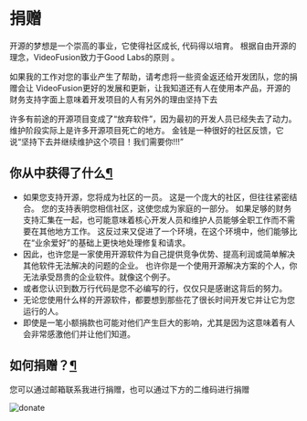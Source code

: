 # 捐赠

开源的梦想是一个崇高的事业，它使得社区成长, 代码得以培育。 根据自由开源的理念，VideoFusion致力于Good Labs的原则 。

如果我的工作对您的事业产生了帮助，请考虑将一些资金返还给开发团队，您的捐赠会让 VideoFusion更好的发展和更新，让我知道还有人在使用本产品，开源的财务支持字面上意味着开发项目的人有另外的理由坚持下去

许多有前途的开源项目变成了“放弃软件”，因为最初的开发人员已经失去了动力。 维护阶段实际上是许多开源项目死亡的地方。 金钱是一种很好的社区反馈，它说“坚持下去并继续维护这个项目！我们需要你!!!”

## 你从中获得了什么[¶](https://somethingcool.top/SimpleWMS/donation.html#_2)

- 如果您支持开源，您将成为社区的一员。 这是一个庞大的社区，但往往紧密结合。 您的支持表明您相信社区，这使您成为家庭的一部分。 如果足够的财务支持汇集在一起，也可能意味着核心开发人员和维护人员能够全职工作而不需要在其他地方工作。 这反过来又促进了一个环境，在这个环境中，他们能够比在“业余爱好”的基础上更快地处理修复和请求。
- 因此，也许您是一家使用开源软件为自己提供竞争优势、提高利润或简单解决其他软件无法解决的问题的企业。 也许你是一个使用开源解决方案的个人，你无法承受昂贵的企业软件。就像这个例子。
- 或者您认识到数万行代码是您不必编写的行，仅仅只是感谢这背后的努力。
- 无论您使用什么样的开源软件，都要想到那些花了很长时间开发它并让它为您运行的人。
- 即使是一笔小额捐款也可能对他们产生巨大的影响，尤其是因为这意味着有人会非常感激他们并让他们知道。

## 如何捐赠？[¶](https://somethingcool.top/SimpleWMS/donation.html#_3)

您可以通过邮箱联系我进行捐赠，也可以通过下方的二维码进行捐赠

![donate](/donate.png)